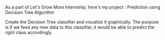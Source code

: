As a part of Let's Grow More Internship, here's my project : Prediction using Decision Tree  Algorithm

Create the Decision Tree classifier and visualize it graphically. The purpose is if we feed any new data to this classifier, it would be able to  predict the right class accordingly.  

